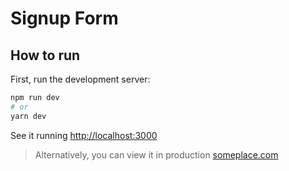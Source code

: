 # Signup Form

## How to run

First, run the development server:

```bash
npm run dev
# or
yarn dev
```

See it running [http://localhost:3000](http://localhost:3000)

> Alternatively, you can view it in production [someplace.com](somehwere.com)

